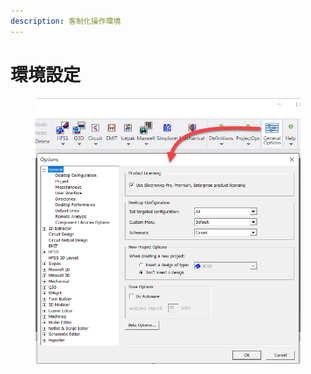 ```yaml
---
description: 客制化操作環境
---
```


# 環境設定

<figure><img src="../.gitbook/assets/image.png" alt=""><figcaption></figcaption></figure>
